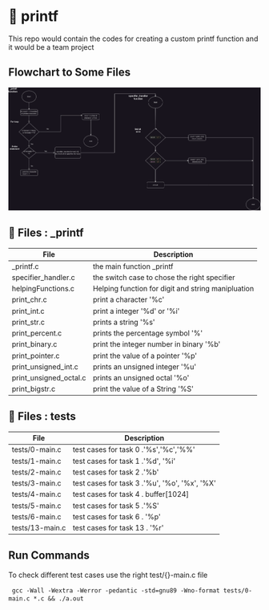 # 🐉 printf
This repo would contain the codes for creating a custom printf function and it would be a team project

## Flowchart to Some Files
<img src="https://github.com/Isaiah-woko/printf/blob/master/documentation_files/Untitled%20Diagram.drawio.png">

## 📂 Files : _printf 
|File|Description|
|---|---|
|_printf.c| the main function _printf|
|specifier_handler.c| the switch case to chose the right specifier|
|helpingFunctions.c|Helping function for digit and string manipluation|
|print_chr.c|print a character '%c' |
|print_int.c|print a integer '%d' or '%i'|
|print_str.c|prints a string '%s' |
|print_percent.c|prints the percentage symbol '%' |
|print_binary.c|print the integer number in binary '%b'|
|print_pointer.c|print the value of a pointer '%p'|
|print_unsigned_int.c|prints an unsigned integer '%u' |
|print_unsigned_octal.c|prints an unsigned octal '%o' |
|print_bigstr.c|print the value of a String '%S'|

## 📂 Files : tests
|File|Description|
|---|---|
|tests/0-main.c | test cases for task 0 .'%s','%c','%%'|
|tests/1-main.c | test cases for task 1 .'%d', '%i'|
|tests/2-main.c | test cases for task 2 .'%b'|
|tests/3-main.c | test cases for task 3 .'%u', '%o', '%x', '%X'|
|tests/4-main.c | test cases for task 4 . buffer[1024]|
|tests/5-main.c | test cases for task 5 .'%S'|
|tests/6-main.c | test cases for task 6 . '%p'|
|tests/13-main.c | test cases for task 13 . '%r'|



## Run Commands
To check different test cases use the right test/{}-main.c file

     gcc -Wall -Wextra -Werror -pedantic -std=gnu89 -Wno-format tests/0-main.c *.c && ./a.out
